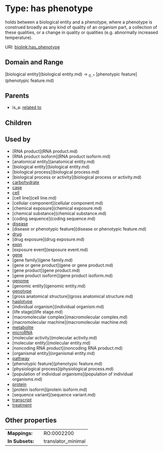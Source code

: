 
# Type: has phenotype


holds between a biological entity and a phenotype, where a phenotype is construed broadly as any kind of quality of an organism part, a collection of these qualities, or a change in quality or qualities (e.g. abnormally increased temperature).

URI: [biolink:has_phenotype](https://w3id.org/biolink/vocab/has_phenotype)


## Domain and Range

[biological entity](biological entity.md) ->  <sub>0..*</sub> [phenotypic feature](phenotypic feature.md)

## Parents

 *  is_a: [related to](related_to.md)

## Children


## Used by

 * [RNA product](RNA product.md)
 * [RNA product isoform](RNA product isoform.md)
 * [anatomical entity](anatomical entity.md)
 * [biological entity](biological entity.md)
 * [biological process](biological process.md)
 * [biological process or activity](biological process or activity.md)
 * [carbohydrate](carbohydrate.md)
 * [case](case.md)
 * [cell](cell.md)
 * [cell line](cell line.md)
 * [cellular component](cellular component.md)
 * [chemical exposure](chemical exposure.md)
 * [chemical substance](chemical substance.md)
 * [coding sequence](coding sequence.md)
 * [disease](disease.md)
 * [disease or phenotypic feature](disease or phenotypic feature.md)
 * [drug](drug.md)
 * [drug exposure](drug exposure.md)
 * [exon](exon.md)
 * [exposure event](exposure event.md)
 * [gene](gene.md)
 * [gene family](gene family.md)
 * [gene or gene product](gene or gene product.md)
 * [gene product](gene product.md)
 * [gene product isoform](gene product isoform.md)
 * [genome](genome.md)
 * [genomic entity](genomic entity.md)
 * [genotype](genotype.md)
 * [gross anatomical structure](gross anatomical structure.md)
 * [haplotype](haplotype.md)
 * [individual organism](individual organism.md)
 * [life stage](life stage.md)
 * [macromolecular complex](macromolecular complex.md)
 * [macromolecular machine](macromolecular machine.md)
 * [metabolite](metabolite.md)
 * [microRNA](microRNA.md)
 * [molecular activity](molecular activity.md)
 * [molecular entity](molecular entity.md)
 * [noncoding RNA product](noncoding RNA product.md)
 * [organismal entity](organismal entity.md)
 * [pathway](pathway.md)
 * [phenotypic feature](phenotypic feature.md)
 * [physiological process](physiological process.md)
 * [population of individual organisms](population of individual organisms.md)
 * [protein](protein.md)
 * [protein isoform](protein isoform.md)
 * [sequence variant](sequence variant.md)
 * [transcript](transcript.md)
 * [treatment](treatment.md)

## Other properties

|  |  |  |
| --- | --- | --- |
| **Mappings:** | | RO:0002200 |
| **In Subsets:** | | translator_minimal |

